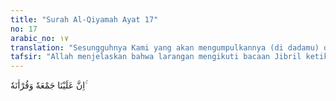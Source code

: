 ```yaml
---
title: "Surah Al-Qiyamah Ayat 17"
no: 17
arabic_no: ١٧
translation: "Sesungguhnya Kami yang akan mengumpulkannya (di dadamu) dan membacakannya. "
tafsir: "Allah menjelaskan bahwa larangan mengikuti bacaan Jibril ketika ia sedang membacakannya adalah karena sesungguhnya atas tanggungan Allah-lah mengumpulkan wahyu itu di dalam dada Muhammad dan membuatnya pandai membacanya. Allah-lah yang bertanggung jawab bagaimana supaya Al-Qur'an itu tersimpan dengan baik dalam dada atau ingatan Muhammad, dan memantapkannya dalam kalbunya. Allah pula yang memberikan bimbingan kepadanya bagaimana cara membaca ayat itu dengan sempurna dan teratur, sehingga Muhammad hafal dan tidak lupa selama-lamanya.\n\nApabila Jibril telah selesai membacakan ayat-ayat yang harus diturunkan, hendaklah Muhammad saw membacanya kembali. Nanti ia akan mendapatkan dirinya selalu ingat dan hafal ayat-ayat itu. Tegasnya pada waktu Jibril membaca, hendaklah Muhammad diam dan mendengarkan bacaannya.\n\nDari sudut lain, ayat ini juga berarti bahwa bila telah selesai dibacakan kepada Muhammad ayat-ayat Allah, hendaklah ia segera mengamalkan hukum-hukum dan syariat-syariatnya.\n\nSemenjak perintah ini turun, Rasulullah senantiasa mengikuti dan mendengarkan dengan penuh perhatian wahyu yang dibacakan Jibril. Setelah Jibril pergi, barulah beliau membacanya dan bacaannya itu tetap tinggal dalam ingatan beliau. Diterangkan dalam hadis riwayat al-Bukhari bahwa Ibnu 'Abbas berkata:\n\nSetelah perintah itu turun, Rasulullah selalu mendengarkan dan memperhatikan ketika Jibril datang, setelah Jibril pergi beliau membacanya sebagaimana diajarkan Jibril. (Riwayat al-Bukhari dari Ibnu 'Abbas)."
---
```

اِنَّ عَلَيْنَا جَمْعَهٗ وَقُرْاٰنَهٗ ۚ
